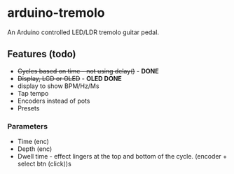 # arduino-tremolo
An Arduino controlled LED/LDR tremolo guitar pedal.

## Features (todo)

* ~~Cycles based on time - not using delay()~~ - **DONE** 
* ~~Display, LCD or OLED~~ - **OLED DONE**
* display to show BPM/Hz/Ms
* Tap tempo
* Encoders instead of pots
* Presets

### Parameters
* Time (enc)
* Depth (enc)
* Dwell time - effect lingers at the top and bottom of the cycle. (encoder + select btn (click))s